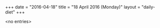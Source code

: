 +++
date = "2016-04-18"
title = "18 April 2016 (Monday)"
layout = "daily-diet"
+++


\<no entries\>

